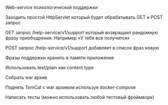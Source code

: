Web-service психологической поддержки

Заходить простой HttpServlet который будет обрабатывать GET и POST запрос

GET запрос /help-service/v1/support который возвращает рандомную фразу приободрения. Например «У тебя все получится»

POST запрос /help-service/v1/support добавляет в список фраз новую

Фразы поддержки хранить в памяти приложения

Использовать text/plain как content type

Собрать war архив

Поднять TomCat с war архивом используя docker-compose

Написать тесты (можно использовать любой тестовый фреймворк)
